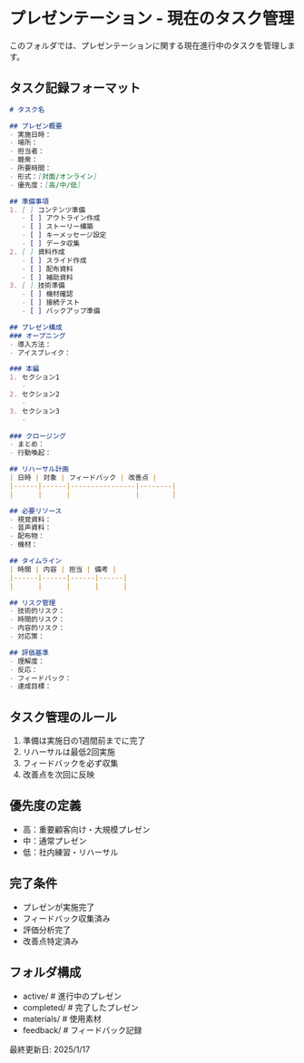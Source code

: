 # プレゼンテーション - 現在のタスク管理

このフォルダでは、プレゼンテーションに関する現在進行中のタスクを管理します。

## タスク記録フォーマット
```markdown
# タスク名

## プレゼン概要
- 実施日時：
- 場所：
- 担当者：
- 聴衆：
- 所要時間：
- 形式：[対面/オンライン]
- 優先度：[高/中/低]

## 準備事項
1. [ ] コンテンツ準備
   - [ ] アウトライン作成
   - [ ] ストーリー構築
   - [ ] キーメッセージ設定
   - [ ] データ収集
2. [ ] 資料作成
   - [ ] スライド作成
   - [ ] 配布資料
   - [ ] 補助資料
3. [ ] 技術準備
   - [ ] 機材確認
   - [ ] 接続テスト
   - [ ] バックアップ準備

## プレゼン構成
### オープニング
- 導入方法：
- アイスブレイク：

### 本編
1. セクション1
   - 
2. セクション2
   - 
3. セクション3
   - 

### クロージング
- まとめ：
- 行動喚起：

## リハーサル計画
| 日時 | 対象 | フィードバック | 改善点 |
|------|------|----------------|--------|
|      |      |                |        |

## 必要リソース
- 視覚資料：
- 音声資料：
- 配布物：
- 機材：

## タイムライン
| 時間 | 内容 | 担当 | 備考 |
|------|------|------|------|
|      |      |      |      |

## リスク管理
- 技術的リスク：
- 時間的リスク：
- 内容的リスク：
- 対応策：

## 評価基準
- 理解度：
- 反応：
- フィードバック：
- 達成目標：
```

## タスク管理のルール
1. 準備は実施日の1週間前までに完了
2. リハーサルは最低2回実施
3. フィードバックを必ず収集
4. 改善点を次回に反映

## 優先度の定義
- 高：重要顧客向け・大規模プレゼン
- 中：通常プレゼン
- 低：社内練習・リハーサル

## 完了条件
- プレゼンが実施完了
- フィードバック収集済み
- 評価分析完了
- 改善点特定済み

## フォルダ構成
- active/        # 進行中のプレゼン
- completed/     # 完了したプレゼン
- materials/     # 使用素材
- feedback/      # フィードバック記録

最終更新日: 2025/1/17
